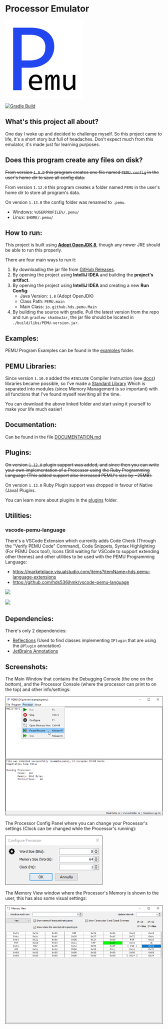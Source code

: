 # Processor Emulator

![PEMU Logo](logo.png)

[![Gradle Build](https://github.com/hds536jhmk/ProcessorEmulator/actions/workflows/gradle.yml/badge.svg)](https://github.com/hds536jhmk/ProcessorEmulator/actions/workflows/gradle.yml)

## What's this project all about?

One day I woke up and decided to challenge myself.
So this project came to life, it's a short story but full of headaches.
Don't expect much from this emulator, it's made just for learning purposes.

## Does this program create any files on disk?

~~From version `1.0.0` this program creates one file named `PEMU.config` in the user's home dir to save all config data.~~

From version `1.12.0` this program creates a folder named `PEMU` in the user's home dir to store all program's data.

On version `1.13.0` the config folder was renamed to `.pemu`.

 - Windows: `%USERPROFILE%/.pemu/`
 - Linux: `$HOME/.pemu/`

## How to run:

This project is built using [**Adopt OpenJDK 8**](https://adoptopenjdk.net/?variant=openjdk8&jvmVariant=hotspot),
though any newer JRE should be able to run this properly.

There are four main ways to run it:
 1. By downloading the jar file from [GitHub Releases](https://github.com/hds536jhmk/ProcessorEmulator/releases).
 2. By opening the project using **IntelliJ IDEA** and building the **project's artifact**.
 3. By opening the project using **IntelliJ IDEA** and creating a new **Run Config**:
    - Java Version: `1.8` (Adopt OpenJDK)
    - Class Path: `PEMU.main`
    - Main Class: `io.github.hds.pemu.Main`
 4. By building the source with gradle. Pull the latest version from the repo and run `gradlew shadowJar`,
    the jar file should be located in `./build/libs/PEMU-version.jar`.

## Examples:

PEMU Program Examples can be found in the [examples](examples)
folder.

## PEMU Libraries:

Since version `1.10.0` added the `#INCLUDE` Compiler Instruction (see [docs](#documentation)) libraries became possible,
so I've made a [Standard Library](https://github.com/hds536jhmk/pemu-stdlib) Which is separated
into modules (since Memory Management is so important) with all functions that I've found myself rewriting all the time.

You can download the above linked folder and start using it yourself to make your life much easier!

## Documentation:

Can be found in the file [DOCUMENTATION.md](DOCUMENTATION.md)

## Plugins:

~~On version `1.12.0` plugin support was added, and since then you can write your own implementation of a Processor using~~
~~the Ruby Programming Language (This added support also increased PEMU's size by \~25MB).~~

On version `1.13.0` Ruby Plugin support was dropped in favour of Native (Java) Plugins.

You can learn more about plugins in the [plugins](plugins/README.md)
folder.

## Utilities:

### vscode-pemu-language

There's a VSCode Extension which currently adds Code Check (Through the "Verify PEMU Code" Command), Code Snippets,
Syntax Highlighting (For PEMU Docs too!), Icons (Still waiting for VSCode to support extending other themes) and other
utilities to be used with the PEMU Programming Language:

 - https://marketplace.visualstudio.com/items?itemName=hds.pemu-language-extensions
 - https://github.com/hds536jhmk/vscode-pemu-language

![](https://raw.githubusercontent.com/hds536jhmk/vscode-pemu-language/master/pemu-language-extension.verify-code.gif)

![](https://raw.githubusercontent.com/hds536jhmk/vscode-pemu-language/master/pemu-language-extension.snippets.gif)

## Dependencies:

There's only 2 dependencies:
 - [Reflections](https://github.com/ronmamo/reflections) (Used to find classes implementing `IPlugin` that are using the `@Plugin` annotation)
 - [JetBrains Annotations](https://github.com/JetBrains/java-annotations)

## Screenshots:

The Main Window that contains the Debugging Console (the one on the bottom), and the Processor Console (where the
processor can print to on the top) and other info/settings:

![](preview_main_window.png)

The Processor Config Panel where you can change your Processor's settings
(Clock can be changed while the Processor's running):

![](preview_processor_config.png)

The Memory View window where the Processor's Memory is shown to the user, this has also some visual settings:

![](preview_memory_view.png)
